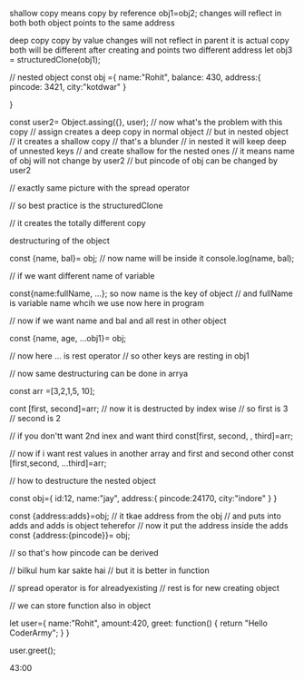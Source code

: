 shallow copy means 
copy by reference 
obj1=obj2; 
changes will reflect in both 
both object points to the same address


deep copy 
copy by value 
changes will not reflect in parent 
it is actual copy 
both will be different after creating and points two different address 
let obj3 = structuredClone(obj1); 



// nested object 
const obj ={
     name:"Rohit",
     balance: 430,
     address:{
        pincode: 3421,
        city:"kotdwar"
     }

}

const user2= Object.assing({}, user); 
// now what's the problem with this copy 
// assign creates a deep copy in normal object 
// but in nested object 
// it creates a shallow copy 
// that's a blunder
// in nested it will keep deep of unnested keys 
// and create shallow for the nested ones
// it means name of obj will not change by user2
// but pincode of obj can be changed by user2




// exactly same picture with the spread operator 




// so best practice is the structuredClone 

// it creates the totally different copy 





destructuring of the object 


const {name, bal}= obj; 
// now name will be inside it 
console.log(name, bal); 

// if we want different name of variable 

const{name:fullName, ...};
so now name is the key of object 
// and fullName is variable name whcih we use now here in program 





// now if we want name and bal and all rest in other object

const {name, age, ...obj1}= obj; 

// now here ... is rest operator 
// so other keys are resting in obj1





// now same destructuring can be done in arrya 

const arr =[3,2,1,5, 10];

cont [first, second]=arr; 
// now it is destructed by index wise 
// so first is 3 
// second is 2 

// if you don'tt want 2nd inex and want third 
const[first, second, , third]=arr; 

// now if i want rest values in another array and first and second other 
const [first,second, ...third]=arr;


// how to destructure the nested object 

const obj={
    id:12, 
    name:"jay",
    address:{
        pincode:24170, 
        city:"indore"
    }
}


const {address:adds}=obj; 
// it tkae address from the obj 
// and puts into adds and adds is object teherefor
// now it put the address inside the adds 
const {address:{pincode}}= obj;

// so that's how pincode can be derived



// bilkul hum kar sakte hai 
// but it is better in function 


// spread operator is for alreadyexisting 
// rest is for new creating object 



// we can store function also in object 

let user={
    name:"Rohit", 
    amount:420, 
    greet: function()
    {
        return "Hello CoderArmy";
    }
}




user.greet(); 



43:00







